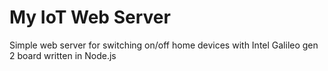 My IoT Web Server
=======================================
Simple web server for switching on/off home devices with Intel Galileo gen 2 board written in Node.js 
